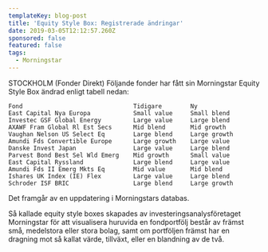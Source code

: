```yaml
---
templateKey: blog-post
title: 'Equity Style Box: Registrerade ändringar'
date: 2019-03-05T12:12:57.260Z
sponsored: false
featured: false
tags:
  - Morningstar
---
```

STOCKHOLM (Fonder Direkt) Följande fonder har fått sin Morningstar Equity Style Box ändrad enligt tabell nedan:

```
Fond                               Tidigare        Ny          
East Capital Nya Europa            Small value     Small blend 
Investec GSF Global Energy         Large value     Large blend 
AXAWF Fram Global Rl Est Secs      Mid blend       Mid growth  
Vaughan Nelson US Select Eq        Large blend     Large growth
Amundi Fds Convertible Europe      Large growth    Large value 
Danske Invest Japan                Large value     Large blend 
Parvest Bond Best Sel Wld Emerg    Mid growth      Small value 
East Capital Ryssland              Large blend     Large value 
Amundi Fds II Emerg Mkts Eq        Mid value       Mid blend   
Ishares UK Index (IE) Flex         Large value     Large blend 
Schroder ISF BRIC                  Large blend     Large growth
```
Det framgår av en uppdatering i Morningstars databas.

Så kallade equity style boxes skapades av investeringsanalysföretaget Morningstar för att visualisera huruvida en fondportfölj består av främst små, medelstora eller stora bolag, samt om portföljen främst har en dragning mot så kallat värde, tillväxt, eller en blandning av de två.
